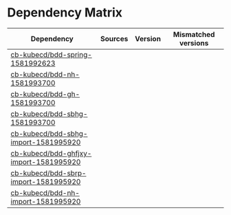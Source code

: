 # Dependency Matrix

Dependency | Sources | Version | Mismatched versions
---------- | ------- | ------- | -------------------
[cb-kubecd/bdd-spring-1581992623](https://github.com/cb-kubecd/bdd-spring-1581992623.git) |  | []() | 
[cb-kubecd/bdd-nh-1581993700](https://github.com/cb-kubecd/bdd-nh-1581993700.git) |  | []() | 
[cb-kubecd/bdd-gh-1581993700](https://github.com/cb-kubecd/bdd-gh-1581993700.git) |  | []() | 
[cb-kubecd/bdd-sbhg-1581993700](https://github.com/cb-kubecd/bdd-sbhg-1581993700.git) |  | []() | 
[cb-kubecd/bdd-sbhg-import-1581995920](https://github.com/cb-kubecd/bdd-sbhg-import-1581995920.git) |  | []() | 
[cb-kubecd/bdd-ghfjxy-import-1581995920](https://github.com/cb-kubecd/bdd-ghfjxy-import-1581995920.git) |  | []() | 
[cb-kubecd/bdd-sbrp-import-1581995920](https://github.com/cb-kubecd/bdd-sbrp-import-1581995920.git) |  | []() | 
[cb-kubecd/bdd-nh-import-1581995920](https://github.com/cb-kubecd/bdd-nh-import-1581995920.git) |  | []() | 
